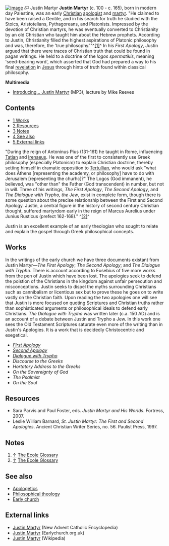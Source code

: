 [![image](images/thumb/e/e9/Justin-martyr.jpg/180px-Justin-martyr.jpg)](http://www.theopedia.com/File:Justin-martyr.jpg)
[![image](data:image/png;base64,iVBORw0KGgoAAAANSUhEUgAAAA8AAAALCAAAAACFLIiAAAAAAnRSTlMA/1uRIrUAAABPSURBVAjXY/j///+5vXDwjAHIr26ZAgXZe8H8a/+hoIcw/9nevdVL9+79DuPvzQYZFPUezu8BMZLXgkExnD8HAu6hqv//n+HZVjD4DuUDAKlChD3fj6aPAAAAAElFTkSuQmCC)](http://www.theopedia.com/File:Justin-martyr.jpg "Enlarge")
Justin Martyr
**Justin Martyr** (c. 100 - c. 165), born in modern day Palestine,
was an early [Christian](Christianity "Christianity")
[apologist](Apologetics "Apologetics") and
[martyr](Martyr "Martyr"). "He claimed to have been raised a
Gentile, and in his search for truth he studied with the Stoics,
Aristotelians, Pythagoreans, and Platonists. Impressed by the
devotion of Christian martyrs, he was eventually converted to
Christianity by an old Christian who taught him about the Hebrew
prophets. According to Justin, Christianity filled the highest
aspirations of Platonic philosophy and was, therefore, the 'true
philosophy.'"^[[1]](#note-0)^ In his *First Apology*, Justin argued
that there were traces of Christian truth that could be found in
pagan writings. He held to a doctrine of the *logos spermatikis*,
meaning 'seed-bearing word', which asserted that God had prepared a
way to his final [revelation](Revelation "Revelation") in
[Jesus](Jesus "Jesus") through hints of truth found within
classical philosophy.

**Multimedia**

-   [Introducing... Justin Martyr](http://theologynetwork.org/historical-theology/getting-stuck-in/introducing----justin-martyr.htm)
    (MP3), lecture by Mike Reeves

## Contents

-   [1 Works](#Works)
-   [2 Resources](#Resources)
-   [3 Notes](#Notes)
-   [4 See also](#See_also)
-   [5 External links](#External_links)

  
"During the reign of Antoninus Pius (131-161) he taught in Rome,
influencing [Tatian](Tatian "Tatian") and
[Irenaeus](Irenaeus "Irenaeus"). He was one of the first to
consistently use Greek philosophy (especially Platonism) to explain
Christian doctrine, thereby setting himself in dramatic opposition
to [Tertullian](Tertullian "Tertullian"), who would ask "what does
Athens [representing the academy, or philosophy] have to do with
Jerusalem [representing the churhc]?" The Logos (God immanent), he
believed, was "other than" the Father (God transcendent) in number,
but not in will. Three of his writings, *The First Apology*,
*The Second Apology*, and *The Dialogue with Trypho, the Jew*,
exist in complete form, though there is some question about the
precise relationship between the First and Second Apology. Justin,
a central figure in the history of second century Christian
thought, suffered martyrdom early in the reign of Marcus Aurelius
under Junius Rusticus (prefect 162-168)." ^[[2]](#note-1)^

Justin is an excellent example of an early theologian who sought to
relate and explain the gospel through Greek philosophical
concepts.

## Works

In the writings of the early church we have three documents
existant from Justin Martyr—*The First Apology*;
*The Second Apology*; and *The Dialogue with Trypho*. There is
account according to Eusebius of five more works from the pen of
Justin which have been lost. The apologies seek to defend the
poistion of the Christians in the kingdom against unfair
persecution and misconceptions. Justin seeks to dispel the myths
surrounding Christians such as cannibalism or licentious sex but to
prove these he goes on to write vastly on the Christian faith. Upon
reading the two apologies one will see that Justin is more focused
on quoting Scriptures and Christian truths rather than
sophisticated arguments or philosophical ideals to defend early
Christians. *The Dialogue with Trypho* was written later (c.a. 150
AD) and is an account of a debate between Justin and Trypho a Jew.
In this work one sees the Old Testament Scriptures saturate even
more of the writing than in Justin's Apologies. It is a work that
is decidedly Christocentric and exegetical.

-   [*First Apology*](http://www.newadvent.org/fathers/0126.htm)
-   [*Second Apology*](http://www.newadvent.org/fathers/0127.htm)
-   [*Dialogue with Trypho*](http://www.newadvent.org/fathers/0128.htm)
-   *Discourse to the Greeks*
-   *Hortatory Address to the Greeks*
-   *On the Sovereignty of God*
-   *The Psalmist*
-   *On the Soul*

## Resources

-   Sara Parvis and Paul Foster, eds.
    *Justin Martyr and His Worlds*. Fortress, 2007.
-   Leslie William Barnard,
    *St. Justin Martyr: The First and Second Apologies*. Ancient
    Christian Writer Series, no. 56. Paulist Press, 1997.

## Notes

1.  [↑](#ref-0)
    [The Ecole Glossary](http://www2.evansville.edu/ecoleweb/glossary/justin.html)
2.  [↑](#ref-1)
    [The Ecole Glossary](http://www2.evansville.edu/ecoleweb/glossary/justin.html)

## See also

-   [Apologetics](Apologetics "Apologetics")
-   [Philosophical theology](Philosophical_theology "Philosophical theology")
-   [Early church](Early_church "Early church")

## External links

-   [Justin Martyr](http://www.newadvent.org/cathen/08580c.htm)
    (New Advent Catholic Encyclopedia)
-   [Justin Martyr](http://www.earlychurch.org.uk/justin.php)
    (Earlychurch.org.uk)
-   [Justin Martyr](http://en.wikipedia.org/wiki/Justin_Martyr "w:Justin Martyr")
    (Wikipedia)



